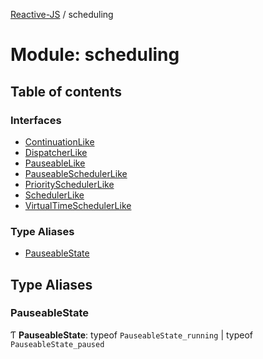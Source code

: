 [Reactive-JS](../README.md) / scheduling

# Module: scheduling

## Table of contents

### Interfaces

- [ContinuationLike](../interfaces/scheduling.ContinuationLike.md)
- [DispatcherLike](../interfaces/scheduling.DispatcherLike.md)
- [PauseableLike](../interfaces/scheduling.PauseableLike.md)
- [PauseableSchedulerLike](../interfaces/scheduling.PauseableSchedulerLike.md)
- [PrioritySchedulerLike](../interfaces/scheduling.PrioritySchedulerLike.md)
- [SchedulerLike](../interfaces/scheduling.SchedulerLike.md)
- [VirtualTimeSchedulerLike](../interfaces/scheduling.VirtualTimeSchedulerLike.md)

### Type Aliases

- [PauseableState](scheduling.md#pauseablestate)

## Type Aliases

### PauseableState

Ƭ **PauseableState**: typeof `PauseableState_running` \| typeof `PauseableState_paused`
